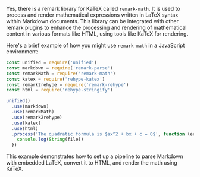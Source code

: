 Yes, there is a remark library for KaTeX called `remark-math`. It is used to process and render mathematical expressions written in LaTeX syntax within Markdown documents. This library can be integrated with other remark plugins to enhance the processing and rendering of mathematical content in various formats like HTML, using tools like KaTeX for rendering.

Here's a brief example of how you might use `remark-math` in a JavaScript environment:

```javascript
const unified = require('unified')
const markdown = require('remark-parse')
const remarkMath = require('remark-math')
const katex = require('rehype-katex')
const remark2rehype = require('remark-rehype')
const html = require('rehype-stringify')

unified()
  .use(markdown)
  .use(remarkMath)
  .use(remark2rehype)
  .use(katex)
  .use(html)
  .process('The quadratic formula is $ax^2 + bx + c = 0$', function (err, file) {
    console.log(String(file))
  })
```

This example demonstrates how to set up a pipeline to parse Markdown with embedded LaTeX, convert it to HTML, and render the math using KaTeX.

